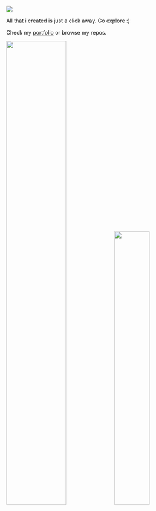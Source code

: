 <p>
  <img  src="https://github.com/reddyfede/reddyfede/assets/106488356/31669b05-869f-4ab4-8489-4ecf74a8cdf9">
</p>

<p>
  All that i created is just a click away.
  Go explore :)

  Check my <a href='https://reddyfede.netlify.app/'>portfolio</a>
  or browse my repos.
</p>

<p>
  <img width="56%" src="https://github-readme-stats.vercel.app/api?username=reddyfede&show_icons=true&theme=transparent">
  
  <img width="43%" src="https://streak-stats.demolab.com/?user=reddyfede&theme=transparent&border_radius=4.5&date_format=j%20M%5B%20Y%5D&card_width=360">
</p>


